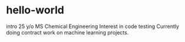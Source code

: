 # hello-world
intro 
25 y/o 
MS Chemical Engineering
Interest in code testing
Currently doing contract work on machine learning projects. 
